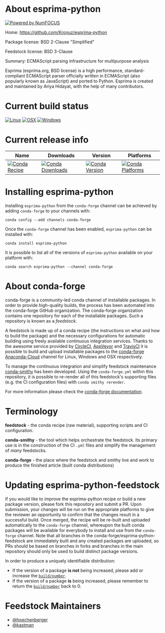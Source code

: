 About esprima-python
====================

[![Powered by NumFOCUS](https://img.shields.io/badge/powered%20by-NumFOCUS-orange.svg?style=flat&colorA=E1523D&colorB=007D8A)](http://numfocus.org)

Home: https://github.com/Kronuz/esprima-python

Package license: BSD 2-Clause "Simplified"

Feedstock license: BSD 3-Clause

Summary: ECMAScript parsing infrastructure for multipurpose analysis

Esprima (esprima.org, BSD license) is a high performance,
standard-compliant ECMAScript parser officially written in
ECMAScript (also popularly known as JavaScript) and ported to
Python. Esprima is created and maintained by Ariya Hidayat,
with the help of many contributors.


Current build status
====================

[![Linux](https://img.shields.io/circleci/project/github/conda-forge/esprima-python-feedstock/master.svg?label=Linux)](https://circleci.com/gh/conda-forge/esprima-python-feedstock)
[![OSX](https://img.shields.io/travis/conda-forge/esprima-python-feedstock/master.svg?label=macOS)](https://travis-ci.org/conda-forge/esprima-python-feedstock)
[![Windows](https://img.shields.io/appveyor/ci/conda-forge/esprima-python-feedstock/master.svg?label=Windows)](https://ci.appveyor.com/project/conda-forge/esprima-python-feedstock/branch/master)

Current release info
====================

| Name | Downloads | Version | Platforms |
| --- | --- | --- | --- |
| [![Conda Recipe](https://img.shields.io/badge/recipe-esprima--python-green.svg)](https://anaconda.org/conda-forge/esprima-python) | [![Conda Downloads](https://img.shields.io/conda/dn/conda-forge/esprima-python.svg)](https://anaconda.org/conda-forge/esprima-python) | [![Conda Version](https://img.shields.io/conda/vn/conda-forge/esprima-python.svg)](https://anaconda.org/conda-forge/esprima-python) | [![Conda Platforms](https://img.shields.io/conda/pn/conda-forge/esprima-python.svg)](https://anaconda.org/conda-forge/esprima-python) |

Installing esprima-python
=========================

Installing `esprima-python` from the `conda-forge` channel can be achieved by adding `conda-forge` to your channels with:

```
conda config --add channels conda-forge
```

Once the `conda-forge` channel has been enabled, `esprima-python` can be installed with:

```
conda install esprima-python
```

It is possible to list all of the versions of `esprima-python` available on your platform with:

```
conda search esprima-python --channel conda-forge
```


About conda-forge
=================

conda-forge is a community-led conda channel of installable packages.
In order to provide high-quality builds, the process has been automated into the
conda-forge GitHub organization. The conda-forge organization contains one repository
for each of the installable packages. Such a repository is known as a *feedstock*.

A feedstock is made up of a conda recipe (the instructions on what and how to build
the package) and the necessary configurations for automatic building using freely
available continuous integration services. Thanks to the awesome service provided by
[CircleCI](https://circleci.com/), [AppVeyor](https://www.appveyor.com/)
and [TravisCI](https://travis-ci.org/) it is possible to build and upload installable
packages to the [conda-forge](https://anaconda.org/conda-forge)
[Anaconda-Cloud](https://anaconda.org/) channel for Linux, Windows and OSX respectively.

To manage the continuous integration and simplify feedstock maintenance
[conda-smithy](https://github.com/conda-forge/conda-smithy) has been developed.
Using the ``conda-forge.yml`` within this repository, it is possible to re-render all of
this feedstock's supporting files (e.g. the CI configuration files) with ``conda smithy rerender``.

For more information please check the [conda-forge documentation](https://conda-forge.org/docs/).

Terminology
===========

**feedstock** - the conda recipe (raw material), supporting scripts and CI configuration.

**conda-smithy** - the tool which helps orchestrate the feedstock.
                   Its primary use is in the construction of the CI ``.yml`` files
                   and simplify the management of *many* feedstocks.

**conda-forge** - the place where the feedstock and smithy live and work to
                  produce the finished article (built conda distributions)


Updating esprima-python-feedstock
=================================

If you would like to improve the esprima-python recipe or build a new
package version, please fork this repository and submit a PR. Upon submission,
your changes will be run on the appropriate platforms to give the reviewer an
opportunity to confirm that the changes result in a successful build. Once
merged, the recipe will be re-built and uploaded automatically to the
`conda-forge` channel, whereupon the built conda packages will be available for
everybody to install and use from the `conda-forge` channel.
Note that all branches in the conda-forge/esprima-python-feedstock are
immediately built and any created packages are uploaded, so PRs should be based
on branches in forks and branches in the main repository should only be used to
build distinct package versions.

In order to produce a uniquely identifiable distribution:
 * If the version of a package **is not** being increased, please add or increase
   the [``build/number``](https://conda.io/docs/user-guide/tasks/build-packages/define-metadata.html#build-number-and-string).
 * If the version of a package **is** being increased, please remember to return
   the [``build/number``](https://conda.io/docs/user-guide/tasks/build-packages/define-metadata.html#build-number-and-string)
   back to 0.

Feedstock Maintainers
=====================

* [@hoechenberger](https://github.com/hoechenberger/)
* [@kastman](https://github.com/kastman/)

